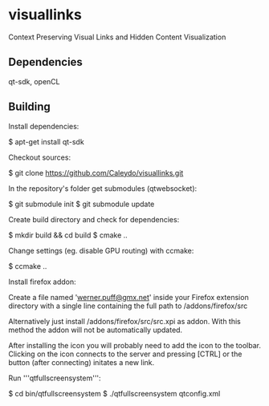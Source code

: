 visuallinks
===========

Context Preserving Visual Links and Hidden Content Visualization 


Dependencies
------------

qt-sdk, openCL

Building
--------

Install dependencies:

  $ apt-get install qt-sdk

Checkout sources:

  $ git clone https://github.com/Caleydo/visuallinks.git

In the repository's folder get submodules (qtwebsocket):

  $ git submodule init
  $ git submodule update

Create build directory and check for dependencies:

  $ mkdir build && cd build
  $ cmake ..

Change settings (eg. disable GPU routing) with ccmake:

  $ ccmake ..

Install firefox addon:

Create a file named 'werner.puff@gmx.net' inside your Firefox extension directory
with a single line containing the full path to <repo>/addons/firefox/src

Alternatively just install <repo>/addons/firefox/src/src.xpi as addon. With this
method the addon will not be automatically updated.

After installing the icon you will probably need to add the icon to the toolbar.
Clicking on the icon connects to the server and pressing [CTRL] or the button
(after connecting) initates a new link.

Run '''qtfullscreensystem''':

  $ cd bin/qtfullscreensystem
  $ ./qtfullscreensystem qtconfig.xml
